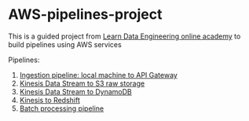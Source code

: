 # AWS-pipelines-project

This is a guided project from [Learn Data Engineering online academy](https://learndataengineering.com/) to build pipelines using AWS services

Pipelines:
1. [Ingestion pipeline: local machine to API Gateway](https://github.com/ksenia-tabakova/AWS-pipelines-project)
2. [Kinesis Data Stream to S3 raw storage]()
3. [Kinesis Data Stream to DynamoDB]()
4. [Kinesis to Redshift]()
5. [Batch processing pipeline]()
